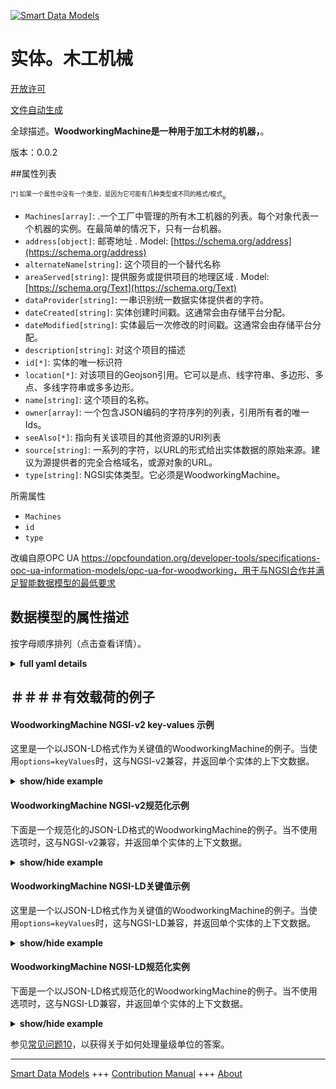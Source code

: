 <!-- 10-Header -->  
[![Smart Data Models](https://smartdatamodels.org/wp-content/uploads/2022/01/SmartDataModels_logo.png "Logo")](https://smartdatamodels.org)  
实体。木工机械  
=======<!-- /10-Header -->  
<!-- 15-License -->  
[开放许可](https://github.com/smart-data-models//dataModel.OPCUA/blob/master/WoodworkingMachine/LICENSE.md)  
[文件自动生成](https://docs.google.com/presentation/d/e/2PACX-1vTs-Ng5dIAwkg91oTTUdt8ua7woBXhPnwavZ0FxgR8BsAI_Ek3C5q97Nd94HS8KhP-r_quD4H0fgyt3/pub?start=false&loop=false&delayms=3000#slide=id.gb715ace035_0_60)  
<!-- /15-License -->  
<!-- 20-Description -->  
全球描述。**WoodworkingMachine是一种用于加工木材的机器，**。  
版本：0.0.2  
<!-- /20-Description -->  
<!-- 30-PropertiesList -->  

##属性列表  

<sup><sub>[*] 如果一个属性中没有一个类型，是因为它可能有几种类型或不同的格式/模式</sub></sup>。  
- `Machines[array]`: .一个工厂中管理的所有木工机器的列表。每个<Machine>对象代表一个机器的实例。在最简单的情况下，只有一台机器。  - `address[object]`: 邮寄地址  . Model: [https://schema.org/address](https://schema.org/address)- `alternateName[string]`: 这个项目的一个替代名称  - `areaServed[string]`: 提供服务或提供项目的地理区域  . Model: [https://schema.org/Text](https://schema.org/Text)- `dataProvider[string]`: 一串识别统一数据实体提供者的字符。  - `dateCreated[string]`: 实体创建时间戳。这通常会由存储平台分配。  - `dateModified[string]`: 实体最后一次修改的时间戳。这通常会由存储平台分配。  - `description[string]`: 对这个项目的描述  - `id[*]`: 实体的唯一标识符  - `location[*]`: 对该项目的Geojson引用。它可以是点、线字符串、多边形、多点、多线字符串或多多边形。  - `name[string]`: 这个项目的名称。  - `owner[array]`: 一个包含JSON编码的字符序列的列表，引用所有者的唯一Ids。  - `seeAlso[*]`: 指向有关该项目的其他资源的URI列表  - `source[string]`: 一系列的字符，以URL的形式给出实体数据的原始来源。建议为源提供者的完全合格域名，或源对象的URL。  - `type[string]`: NGSI实体类型。它必须是WoodworkingMachine。  <!-- /30-PropertiesList -->  
<!-- 35-RequiredProperties -->  
所需属性  
- `Machines`  - `id`  - `type`  <!-- /35-RequiredProperties -->  
<!-- 40-RequiredProperties -->  
改编自原OPC UA https://opcfoundation.org/developer-tools/specifications-opc-ua-information-models/opc-ua-for-woodworking，用于与NGSI合作并满足智能数据模型的最低要求  
<!-- /40-RequiredProperties -->  
<!-- 50-DataModelHeader -->  
## 数据模型的属性描述  
按字母顺序排列（点击查看详情）。  
<!-- /50-DataModelHeader -->  
<!-- 60-ModelYaml -->  
<details><summary><strong>full yaml details</strong></summary>    
```yaml  
WoodworkingMachine:    
  description: 'WoodworkingMachine is a machine that is intended to process wood.'    
  properties:    
    Machines:    
      description: '. List of all woodworking machines managed in a plant. Each <Machine> Object represents an instance of a machine. In the simplest case, there is only one machine.'    
      items:    
        - properties:    
            Events:    
              description: 'Property. Model:''https://schema.org/StructuredValue''. The Events Object provides events.'    
              items:    
                - properties:    
                    Arguments:    
                      items: {}    
                      type: array    
                    EventCategory:    
                      enum:    
                        - OTHER    
                        - DIAGNOSTIC    
                        - INFORMATION    
                        - WARNING    
                        - ALARM    
                        - ERROR    
                      type: string    
                    Group:    
                      type: string    
                    LocalizedMessages:    
                      items: {}    
                      type: array    
                    MessageId:    
                      type: string    
                    MessageName:    
                      type: string    
                    PathParts:    
                      items: {}    
                      type: array    
                  type: object    
              type: array    
            Identification:    
              description: 'Property. Model:''https://schema.org/StructuredValue''. The Identification Object provides identification information of the woodworking machine.'    
              properties:    
                AssetId:    
                  type: string    
                ComponentName:    
                  type: string    
                CustomerCompanyName:    
                  type: string    
                DeviceClass:    
                  enum:    
                    - SawingMachine    
                    - ProfilingMachine    
                    - EdgebandingMachine    
                    - BoringMachine    
                    - SandingMachine    
                    - MachiningCenter    
                    - Press    
                    - HandlingMachine    
                  type: string    
                HardwareRevision:    
                  type: string    
                InitialOperationDate:    
                  type: string    
                Location:    
                  description: 'Geoproperty. Geojson reference to the item. It can be Point, LineString, Polygon, MultiPoint, MultiLineString or MultiPolygon'    
                  oneOf: &woodworkingmachine_-_properties_-_location_-_oneof    
                    - description: 'Geoproperty. Geojson reference to the item. Point'    
                      properties:    
                        bbox:    
                          items:    
                            type: number    
                          minItems: 4    
                          type: array    
                        coordinates:    
                          items:    
                            type: number    
                          minItems: 2    
                          type: array    
                        type:    
                          enum:    
                            - Point    
                          type: string    
                      required:    
                        - type    
                        - coordinates    
                      title: 'GeoJSON Point'    
                      type: object    
                    - description: 'Geoproperty. Geojson reference to the item. LineString'    
                      properties:    
                        bbox:    
                          items:    
                            type: number    
                          minItems: 4    
                          type: array    
                        coordinates:    
                          items:    
                            items:    
                              type: number    
                            minItems: 2    
                            type: array    
                          minItems: 2    
                          type: array    
                        type:    
                          enum:    
                            - LineString    
                          type: string    
                      required:    
                        - type    
                        - coordinates    
                      title: 'GeoJSON LineString'    
                      type: object    
                    - description: 'Geoproperty. Geojson reference to the item. Polygon'    
                      properties:    
                        bbox:    
                          items:    
                            type: number    
                          minItems: 4    
                          type: array    
                        coordinates:    
                          items:    
                            items:    
                              items:    
                                type: number    
                              minItems: 2    
                              type: array    
                            minItems: 4    
                            type: array    
                          type: array    
                        type:    
                          enum:    
                            - Polygon    
                          type: string    
                      required:    
                        - type    
                        - coordinates    
                      title: 'GeoJSON Polygon'    
                      type: object    
                    - description: 'Geoproperty. Geojson reference to the item. MultiPoint'    
                      properties:    
                        bbox:    
                          items:    
                            type: number    
                          minItems: 4    
                          type: array    
                        coordinates:    
                          items:    
                            items:    
                              type: number    
                            minItems: 2    
                            type: array    
                          type: array    
                        type:    
                          enum:    
                            - MultiPoint    
                          type: string    
                      required:    
                        - type    
                        - coordinates    
                      title: 'GeoJSON MultiPoint'    
                      type: object    
                    - description: 'Geoproperty. Geojson reference to the item. MultiLineString'    
                      properties:    
                        bbox:    
                          items:    
                            type: number    
                          minItems: 4    
                          type: array    
                        coordinates:    
                          items:    
                            items:    
                              items:    
                                type: number    
                              minItems: 2    
                              type: array    
                            minItems: 2    
                            type: array    
                          type: array    
                        type:    
                          enum:    
                            - MultiLineString    
                          type: string    
                      required:    
                        - type    
                        - coordinates    
                      title: 'GeoJSON MultiLineString'    
                      type: object    
                    - description: 'Geoproperty. Geojson reference to the item. MultiLineString'    
                      properties:    
                        bbox:    
                          items:    
                            type: number    
                          minItems: 4    
                          type: array    
                        coordinates:    
                          items:    
                            items:    
                              items:    
                                items:    
                                  type: number    
                                minItems: 2    
                                type: array    
                              minItems: 4    
                              type: array    
                            type: array    
                          type: array    
                        type:    
                          enum:    
                            - MultiPolygon    
                          type: string    
                      required:    
                        - type    
                        - coordinates    
                      title: 'GeoJSON MultiPolygon'    
                      type: object    
                LocationGPS:    
                  type: string    
                LocationPlant:    
                  type: string    
                Manufacturer:    
                  type: string    
                ManufacturerUri:    
                  type: string    
                Model:    
                  type: string    
                MonthOfConstruction:    
                  type: integer    
                ProductCode:    
                  type: string    
                ProductInstanceUri:    
                  type: string    
                SerialNumber:    
                  type: string    
                SoftwareRevision:    
                  type: string    
                YearOfConstruction:    
                  type: integer    
              type: object    
            ManufacturerSpecific:    
              description: 'Property. Model:''https://schema.org/StructuredValue''. The ManufacturerSpecific Object provides manufacturer specific functionality.'    
              properties: {}    
              type: object    
            State:    
              description: 'Property. Model:''https://schema.org/StructuredValue''. The State Object provide information about the states of the machine.'    
              properties:    
                Machine:    
                  properties:    
                    Flags:    
                      properties:    
                        AirPresent:    
                          type: boolean    
                        Alarm:    
                          type: boolean    
                        Calibrated:    
                          type: boolean    
                        DustChipSuction:    
                          type: boolean    
                        Emergency:    
                          type: boolean    
                        EnergySaving:    
                          type: boolean    
                        Error:    
                          type: boolean    
                        ExternalEmergency:    
                          type: boolean    
                        FeedRuns:    
                          type: boolean    
                        Hold:    
                          type: boolean    
                        LoadingEnabled:    
                          type: boolean    
                        MachineInitialized:    
                          type: boolean    
                        MachineOn:    
                          type: boolean    
                        MaintenanceRequired:    
                          type: boolean    
                        ManualActivityRequired:    
                          type: boolean    
                        Moving:    
                          type: boolean    
                        PowerPresent:    
                          type: boolean    
                        RecipeInHold:    
                          type: boolean    
                        RecipeInRun:    
                          type: boolean    
                        RecipeInSetup:    
                          type: boolean    
                        Remote:    
                          type: boolean    
                        Safety:    
                          type: boolean    
                        WaitLoad:    
                          type: boolean    
                        WaitUnload:    
                          type: boolean    
                        Warning:    
                          type: boolean    
                        WorkpiecePresent:    
                          type: boolean    
                      type: object    
                    Overview:    
                      properties:    
                        CurrentMode:    
                          enum:    
                            - OTHER    
                            - AUTOMATIC    
                            - SEMIAUTOMATIC    
                            - MANUAL    
                            - SETUP    
                            - SLEEP    
                          type: string    
                        CurrentState:    
                          enum:    
                            - OFFLINE    
                            - STANDBY    
                            - READY    
                            - WORKING    
                            - ERROR    
                          type: string    
                      type: object    
                    Values:    
                      properties:    
                        AbsoluteErrorTime:    
                          type: integer    
                        AbsoluteLength:    
                          type: integer    
                        AbsoluteMachineOffTime:    
                          type: integer    
                        AbsoluteMachineOnTime:    
                          type: integer    
                        AbsolutePiecesIn:    
                          type: integer    
                        AbsolutePiecesOut:    
                          type: integer    
                        AbsoluteProductionTime:    
                          type: integer    
                        AbsoluteProductionWaitWorkpieceTime:    
                          type: integer    
                        AbsoluteProductionWithoutWorkpieceTime:    
                          type: integer    
                        AbsoluteReadyTime:    
                          type: integer    
                        AbsoluteRunsAborted:    
                          type: integer    
                        AbsoluteRunsGood:    
                          type: integer    
                        AbsoluteStandbyTime:    
                          type: integer    
                        AbsoluteWorkingTime:    
                          type: integer    
                        ActualCycle:    
                          type: number    
                        AxisOverride:    
                          type: integer    
                        FeedSpeed:    
                          type: number    
                        RelativeErrorTime:    
                          type: integer    
                        RelativeLength:    
                          type: integer    
                        RelativeMachineOnTime:    
                          type: integer    
                        RelativePiecesIn:    
                          type: integer    
                        RelativePiecesOut:    
                          type: integer    
                        RelativeProductionTime:    
                          type: integer    
                        RelativeProductionWaitWorkpieceTime:    
                          type: integer    
                        RelativeProductionWithoutWorkpieceTime:    
                          type: integer    
                        RelativeReadyTime:    
                          type: integer    
                        RelativeRunsAborted:    
                          type: integer    
                        RelativeRunsGood:    
                          type: integer    
                        RelativeStandbyTime:    
                          type: integer    
                        RelativeWorkingTime:    
                          type: integer    
                        SpindleOverride:    
                          type: integer    
                      type: object    
                  type: object    
              type: object    
          type: object    
      type: array    
      x-ngsi:    
        type: Property    
    address:    
      description: 'The mailing address'    
      properties:    
        addressCountry:    
          description: 'Property. The country. For example, Spain. Model:''https://schema.org/addressCountry'''    
          type: string    
        addressLocality:    
          description: 'Property. The locality in which the street address is, and which is in the region. Model:''https://schema.org/addressLocality'''    
          type: string    
        addressRegion:    
          description: 'Property. The region in which the locality is, and which is in the country. Model:''https://schema.org/addressRegion'''    
          type: string    
        postOfficeBoxNumber:    
          description: 'Property. The post office box number for PO box addresses. For example, 03578. Model:''https://schema.org/postOfficeBoxNumber'''    
          type: string    
        postalCode:    
          description: 'Property. The postal code. For example, 24004. Model:''https://schema.org/https://schema.org/postalCode'''    
          type: string    
        streetAddress:    
          description: 'Property. The street address. Model:''https://schema.org/streetAddress'''    
          type: string    
      type: object    
      x-ngsi:    
        model: https://schema.org/address    
        type: Property    
    alternateName:    
      description: 'An alternative name for this item'    
      type: string    
      x-ngsi:    
        type: Property    
    areaServed:    
      description: 'The geographic area where a service or offered item is provided'    
      type: string    
      x-ngsi:    
        model: https://schema.org/Text    
        type: Property    
    dataProvider:    
      description: 'A sequence of characters identifying the provider of the harmonised data entity.'    
      type: string    
      x-ngsi:    
        type: Property    
    dateCreated:    
      description: 'Entity creation timestamp. This will usually be allocated by the storage platform.'    
      format: date-time    
      type: string    
      x-ngsi:    
        type: Property    
    dateModified:    
      description: 'Timestamp of the last modification of the entity. This will usually be allocated by the storage platform.'    
      format: date-time    
      type: string    
      x-ngsi:    
        type: Property    
    description:    
      description: 'A description of this item'    
      type: string    
      x-ngsi:    
        type: Property    
    id:    
      anyOf: &woodworkingmachine_-_properties_-_owner_-_items_-_anyof    
        - description: 'Property. Identifier format of any NGSI entity'    
          maxLength: 256    
          minLength: 1    
          pattern: ^[\w\-\.\{\}\$\+\*\[\]`|~^@!,:\\]+$    
          type: string    
        - description: 'Property. Identifier format of any NGSI entity'    
          format: uri    
          type: string    
      description: 'Unique identifier of the entity'    
      x-ngsi:    
        type: Property    
    location:    
      description: 'Geojson reference to the item. It can be Point, LineString, Polygon, MultiPoint, MultiLineString or MultiPolygon'    
      oneOf: *woodworkingmachine_-_properties_-_location_-_oneof    
      x-ngsi:    
        type: Geoproperty    
    name:    
      description: 'The name of this item.'    
      type: string    
      x-ngsi:    
        type: Property    
    owner:    
      description: 'A List containing a JSON encoded sequence of characters referencing the unique Ids of the owner(s)'    
      items:    
        anyOf: *woodworkingmachine_-_properties_-_owner_-_items_-_anyof    
        description: 'Property. Unique identifier of the entity'    
      type: array    
      x-ngsi:    
        type: Property    
    seeAlso:    
      description: 'list of uri pointing to additional resources about the item'    
      oneOf:    
        - items:    
            format: uri    
            type: string    
          minItems: 1    
          type: array    
        - format: uri    
          type: string    
      x-ngsi:    
        type: Property    
    source:    
      description: 'A sequence of characters giving the original source of the entity data as a URL. Recommended to be the fully qualified domain name of the source provider, or the URL to the source object.'    
      type: string    
      x-ngsi:    
        type: Property    
    type:    
      description: 'NGSI entity type. It has to be WoodworkingMachine'    
      enum:    
        - WoodworkingMachine    
      type: string    
      x-ngsi:    
        type: Property    
  required:    
    - id    
    - type    
    - Machines    
  type: object    
  x-derived-from: https://opcfoundation.org/developer-tools/specifications-opc-ua-information-models/opc-ua-for-woodworking    
  x-disclaimer: 'Redistribution and use in source and binary forms, with or without modification, are permitted  provided that the license conditions are met. Copyleft (c) 2021 Contributors to Smart Data Models Program'    
  x-license-url: https://github.com/smart-data-models/dataModel.OPCUA/blob/master/WoodworkingMachine/LICENSE.md    
  x-model-schema: https://smart-data-models.github.io/dataModel.WoodworkingMachine/WoodworkingMachine/schema.json    
  x-model-tags: WoodworkingMachine    
  x-version: 0.0.2    
```  
</details>    
<!-- /60-ModelYaml -->  
<!-- 70-MiddleNotes -->  
<!-- /70-MiddleNotes -->  
<!-- 80-Examples -->  
## ＃＃＃＃有效载荷的例子  
#### WoodworkingMachine NGSI-v2 key-values 示例  
这里是一个以JSON-LD格式作为关键值的WoodworkingMachine的例子。当使用`options=keyValues`时，这与NGSI-v2兼容，并返回单个实体的上下文数据。  
<details><summary><strong>show/hide example</strong></summary>    
```json  
{  
  "id": "WwMachine",  
  "type": "WoodWorkingMachine",  
  "Machines": [  
    {  
      "Identification": {  
        "LocationPlant": "Frankfurt",  
        "LocationGPS": "52.3235858255059, 9.804918108600956",  
        "CustomerCompanyName": "Customer Company",  
        "ProductInstanceUri": "some-company.com/5ff40f78-9210-494f-8206-c2c082f0609c",  
        "Manufacturer": "Some Company",  
        "ManufacturerUri": "",  
        "Model": "SawingMachine 9 Series",  
        "ProductCode": "",  
        "HardwareRevision": "",  
        "SoftwareRevision": "",  
        "DeviceClass": "SawingMachine",  
        "SerialNumber": "SM-9210",  
        "YearOfConstruction": 2022,  
        "MonthOfConstruction": 1,  
        "InitialOperationDate": "2022-01-01 10:00:00",  
        "AssetId": "",  
        "ComponentName": ""  
      },  
      "State": {  
        "Machine": {  
          "Overview": {  
            "CurrentState": "STANDBY",  
            "CurrentMode": "AUTOMATIC"  
          },  
          "Flags": {  
            "MachineOn": false,  
            "MachineInitialized": false,  
            "PowerPresent": false,  
            "AirPresent": false,  
            "DustChipSuction": false,  
            "Emergency": false,  
            "Safety": false,  
            "Calibrated": false,  
            "Remote": false,  
            "WorkpiecePresent": false,  
            "Moving": false,  
            "Error": false,  
            "Alarm": false,  
            "Warning": false,  
            "Hold": false,  
            "RecipeInRun": false,  
            "RecipeInSetup": false,  
            "RecipeInHold": false,  
            "ManualActivityRequired": false,  
            "LoadingEnabled": false,  
            "WaitUnload": false,  
            "WaitLoad": false,  
            "EnergySaving": false,  
            "ExternalEmergency": false,  
            "MaintenanceRequired": false,  
            "FeedRuns": false  
          },  
          "Values": {  
            "AxisOverride": 0,  
            "SpindleOverride": 0,  
            "FeedSpeed": 0.0,  
            "ActualCycle": 0.0,  
            "AbsoluteMachineOffTime": 0,  
            "AbsoluteStandbyTime": 0,  
            "RelativeStandbyTime": 0,  
            "AbsoluteReadyTime": 0,  
            "RelativeReadyTime": 0,  
            "AbsoluteWorkingTime": 0,  
            "RelativeWorkingTime": 0,  
            "AbsoluteErrorTime": 0,  
            "RelativeErrorTime": 0,  
            "AbsoluteMachineOnTime": 0,  
            "RelativeMachineOnTime": 0,  
            "AbsoluteProductionTime": 0,  
            "RelativeProductionTime": 0,  
            "AbsoluteProductionWithoutWorkpieceTime": 0,  
            "RelativeProductionWithoutWorkpieceTime": 0,  
            "AbsoluteProductionWaitWorkpieceTime": 0,  
            "RelativeProductionWaitWorkpieceTime": 0,  
            "AbsoluteRunsGood": 0,  
            "RelativeRunsGood": 0,  
            "AbsoluteRunsAborted": 0,  
            "RelativeRunsAborted": 0,  
            "AbsoluteLength": 0,  
            "RelativeLength": 0,  
            "AbsolutePiecesIn": 0,  
            "RelativePiecesIn": 0,  
            "AbsolutePiecesOut": 0,  
            "RelativePiecesOut": 0  
          }  
        }  
      },  
      "Events": [  
        {  
          "EventCategory": "OTHER",  
          "MessageId": "A4711",  
          "MessageName": "",  
          "PathParts": [  
            "Machine",  
            "FixedSide",  
            "Sizing",  
            "Milling1"  
          ],  
          "Group": "",  
          "LocalizedMessages": [],  
          "Arguments": []  
        }  
      ],  
      "ManufacturerSpecific": {}  
    }  
  ]  
}  
```  
</details>  
#### WoodworkingMachine NGSI-v2规范化示例  
下面是一个规范化的JSON-LD格式的WoodworkingMachine的例子。当不使用选项时，这与NGSI-v2兼容，并返回单个实体的上下文数据。  
<details><summary><strong>show/hide example</strong></summary>    
```json  
{  
  "id": "urn:ngsi-ld:WoodWorkingMachine:WoodWorkingMachine:WwMachine",  
  "type": "WoodWorkingMachine",  
  "Machines": {  
    "type": "StructuredValue",  
    "value": [  
      {  
        "Identification": {  
          "type": "StructuredValue",  
          "value": {  
            "LocationPlant": "Frankfurt",  
            "LocationGPS": "52.3235858255059, 9.804918108600956",  
            "CustomerCompanyName": "Customer Company",  
            "ProductInstanceUri": "some-company.com/5ff40f78-9210-494f-8206-c2c082f0609c",  
            "Manufacturer": "Some Company",  
            "ManufacturerUri": "",  
            "Model": "SawingMachine 9 Series",  
            "ProductCode": "",  
            "HardwareRevision": "",  
            "SoftwareRevision": "",  
            "DeviceClass": "SawingMachine",  
            "SerialNumber": "SM-9210",  
            "YearOfConstruction": 2022,  
            "MonthOfConstruction": 1,  
            "InitialOperationDate": "2022-01-01 10:00:00",  
            "AssetId": "",  
            "ComponentName": ""  
          }  
        },  
        "State": {  
          "type": "StructuredValue",  
          "value": {  
            "Machine": {  
              "type": "StructuredValue",  
              "value": {  
                "Overview": {  
                  "type": "StructuredValue",  
                  "value": {  
                    "CurrentState": "STANDBY",  
                    "CurrentMode": "AUTOMATIC"  
                  }  
                },  
                "Flags": {  
                  "type": "StructuredValue",  
                  "value": {  
                    "MachineOn": false,  
                    "MachineInitialized": false,  
                    "PowerPresent": false,  
                    "AirPresent": false,  
                    "DustChipSuction": false,  
                    "Emergency": false,  
                    "Safety": false,  
                    "Calibrated": false,  
                    "Remote": false,  
                    "WorkpiecePresent": false,  
                    "Moving": false,  
                    "Error": false,  
                    "Alarm": false,  
                    "Warning": false,  
                    "Hold": false,  
                    "RecipeInRun": false,  
                    "RecipeInSetup": false,  
                    "RecipeInHold": false,  
                    "ManualActivityRequired": false,  
                    "LoadingEnabled": false,  
                    "WaitUnload": false,  
                    "WaitLoad": false,  
                    "EnergySaving": false,  
                    "ExternalEmergency": false,  
                    "MaintenanceRequired": false,  
                    "FeedRuns": false  
                  }  
                },  
                "Values": {  
                  "type": "StructuredValue",  
                  "value": {  
                    "AxisOverride": 0,  
                    "SpindleOverride": 0,  
                    "FeedSpeed": 0.0,  
                    "ActualCycle": 0.0,  
                    "AbsoluteMachineOffTime": 0,  
                    "AbsoluteStandbyTime": 0,  
                    "RelativeStandbyTime": 0,  
                    "AbsoluteReadyTime": 0,  
                    "RelativeReadyTime": 0,  
                    "AbsoluteWorkingTime": 0,  
                    "RelativeWorkingTime": 0,  
                    "AbsoluteErrorTime": 0,  
                    "RelativeErrorTime": 0,  
                    "AbsoluteMachineOnTime": 0,  
                    "RelativeMachineOnTime": 0,  
                    "AbsoluteProductionTime": 0,  
                    "RelativeProductionTime": 0,  
                    "AbsoluteProductionWithoutWorkpieceTime": 0,  
                    "RelativeProductionWithoutWorkpieceTime": 0,  
                    "AbsoluteProductionWaitWorkpieceTime": 0,  
                    "RelativeProductionWaitWorkpieceTime": 0,  
                    "AbsoluteRunsGood": 0,  
                    "RelativeRunsGood": 0,  
                    "AbsoluteRunsAborted": 0,  
                    "RelativeRunsAborted": 0,  
                    "AbsoluteLength": 0,  
                    "RelativeLength": 0,  
                    "AbsolutePiecesIn": 0,  
                    "RelativePiecesIn": 0,  
                    "AbsolutePiecesOut": 0,  
                    "RelativePiecesOut": 0  
                  }  
                }  
              }  
            }  
          }  
        },  
        "Events": {  
          "type": "array",  
          "value": [  
            {  
              "EventCategory": "OTHER",  
              "MessageId": "A4711",  
              "MessageName": "",  
              "PathParts": [  
                "Machine",  
                "FixedSide",  
                "Sizing",  
                "Milling1"  
              ],  
              "Group": "",  
              "LocalizedMessages": [],  
              "Arguments": []  
            }  
          ]  
        }  
      }  
    ]  
  },  
  "@context": [  
    "https://smart-data-models.github.io/dataModel.OPCUA/context.jsonld"  
  ]  
}  
```  
</details>  
#### WoodworkingMachine NGSI-LD关键值示例  
这里是一个以JSON-LD格式作为关键值的WoodworkingMachine的例子。当使用`options=keyValues`时，这与NGSI-LD兼容，并返回单个实体的上下文数据。  
<details><summary><strong>show/hide example</strong></summary>    
```json  
{  
    "id": "urn:ngsi-ld:WoodWorkingMachine:WoodWorkingMachine:WwMachine",  
    "type": "WoodWorkingMachine",  
    "Machines": [  
        {  
            "Identification": {  
                "LocationPlant": "Frankfurt",  
                "LocationGPS": "52.3235858255059, 9.804918108600956",  
                "CustomerCompanyName": "Customer Company",  
                "ProductInstanceUri": "some-company.com/5ff40f78-9210-494f-8206-c2c082f0609c",  
                "Manufacturer": "Some Company",  
                "ManufacturerUri": "",  
                "Model": "SawingMachine 9 Series",  
                "ProductCode": "",  
                "HardwareRevision": "",  
                "SoftwareRevision": "",  
                "DeviceClass": "SawingMachine",  
                "SerialNumber": "SM-9210",  
                "YearOfConstruction": 2022,  
                "MonthOfConstruction": 1,  
                "InitialOperationDate": "2022-01-01 10:00:00",  
                "AssetId": "",  
                "ComponentName": ""  
            },  
            "State": {  
                "Machine": {  
                    "Overview": {  
                        "CurrentState": "STANDBY",  
                        "CurrentMode": "AUTOMATIC"  
                    },  
                    "Flags": {  
                        "MachineOn": false,  
                        "MachineInitialized": false,  
                        "PowerPresent": false,  
                        "AirPresent": false,  
                        "DustChipSuction": false,  
                        "Emergency": false,  
                        "Safety": false,  
                        "Calibrated": false,  
                        "Remote": false,  
                        "WorkpiecePresent": false,  
                        "Moving": false,  
                        "Error": false,  
                        "Alarm": false,  
                        "Warning": false,  
                        "Hold": false,  
                        "RecipeInRun": false,  
                        "RecipeInSetup": false,  
                        "RecipeInHold": false,  
                        "ManualActivityRequired": false,  
                        "LoadingEnabled": false,  
                        "WaitUnload": false,  
                        "WaitLoad": false,  
                        "EnergySaving": false,  
                        "ExternalEmergency": false,  
                        "MaintenanceRequired": false,  
                        "FeedRuns": false  
                    },  
                    "Values": {  
                        "AxisOverride": 0,  
                        "SpindleOverride": 0,  
                        "FeedSpeed": 0.0,  
                        "ActualCycle": 0.0,  
                        "AbsoluteMachineOffTime": 0,  
                        "AbsoluteStandbyTime": 0,  
                        "RelativeStandbyTime": 0,  
                        "AbsoluteReadyTime": 0,  
                        "RelativeReadyTime": 0,  
                        "AbsoluteWorkingTime": 0,  
                        "RelativeWorkingTime": 0,  
                        "AbsoluteErrorTime": 0,  
                        "RelativeErrorTime": 0,  
                        "AbsoluteMachineOnTime": 0,  
                        "RelativeMachineOnTime": 0,  
                        "AbsoluteProductionTime": 0,  
                        "RelativeProductionTime": 0,  
                        "AbsoluteProductionWithoutWorkpieceTime": 0,  
                        "RelativeProductionWithoutWorkpieceTime": 0,  
                        "AbsoluteProductionWaitWorkpieceTime": 0,  
                        "RelativeProductionWaitWorkpieceTime": 0,  
                        "AbsoluteRunsGood": 0,  
                        "RelativeRunsGood": 0,  
                        "AbsoluteRunsAborted": 0,  
                        "RelativeRunsAborted": 0,  
                        "AbsoluteLength": 0,  
                        "RelativeLength": 0,  
                        "AbsolutePiecesIn": 0,  
                        "RelativePiecesIn": 0,  
                        "AbsolutePiecesOut": 0,  
                        "RelativePiecesOut": 0  
                    }  
                }  
            },  
            "Events": [  
                {  
                    "EventCategory": "OTHER",  
                    "MessageId": "A4711",  
                    "MessageName": "",  
                    "PathParts": [  
                        "Machine",  
                        "FixedSide",  
                        "Sizing",  
                        "Milling1"  
                    ],  
                    "Group": "",  
                    "LocalizedMessages": [],  
                    "Arguments": []  
                }  
            ],  
            "ManufacturerSpecific": {}  
        }  
    ],  
    "@context": [  
        "https://smart-data-models.github.io/dataModel.OPCUA/context.jsonld",  
        "https://raw.githubusercontent.com/smart-data-models/dataModel.OPCUA/master/context.jsonld"  
    ]  
}  
```  
</details>  
#### WoodworkingMachine NGSI-LD规范化实例  
下面是一个以JSON-LD格式规范化的WoodworkingMachine的例子。当不使用选项时，这与NGSI-LD兼容，并返回单个实体的上下文数据。  
<details><summary><strong>show/hide example</strong></summary>    
```json  
{  
    "id": "urn:ngsi-ld:WoodWorkingMachine:WoodWorkingMachine:WwMachine",  
    "type": "WoodWorkingMachine",  
    "Machines": {  
        "type": "Property",  
        "value": [  
            {  
                "Identification": {  
                    "type": "Property",  
                    "value": {  
                        "LocationPlant": "Frankfurt",  
                        "LocationGPS": "52.3235858255059, 9.804918108600956",  
                        "CustomerCompanyName": "Customer Company",  
                        "ProductInstanceUri": "some-company.com/5ff40f78-9210-494f-8206-c2c082f0609c",  
                        "Manufacturer": "Some Company",  
                        "ManufacturerUri": "",  
                        "Model": "SawingMachine 9 Series",  
                        "ProductCode": "",  
                        "HardwareRevision": "",  
                        "SoftwareRevision": "",  
                        "DeviceClass": "SawingMachine",  
                        "SerialNumber": "SM-9210",  
                        "YearOfConstruction": 2022,  
                        "MonthOfConstruction": 1,  
                        "InitialOperationDate": "2022-01-01 10:00:00",  
                        "AssetId": "",  
                        "ComponentName": ""  
                    }  
                },  
                "State": {  
                    "type": "Property",  
                    "value": {  
                        "Machine": {  
                            "type": "Property",  
                            "value": {  
                                "Overview": {  
                                    "type": "Property",  
                                    "value": {  
                                        "CurrentState": "STANDBY",  
                                        "CurrentMode": "AUTOMATIC"  
                                    }  
                                },  
                                "Flags": {  
                                    "type": "Property",  
                                    "value": {  
                                        "MachineOn": false,  
                                        "MachineInitialized": false,  
                                        "PowerPresent": false,  
                                        "AirPresent": false,  
                                        "DustChipSuction": false,  
                                        "Emergency": false,  
                                        "Safety": false,  
                                        "Calibrated": false,  
                                        "Remote": false,  
                                        "WorkpiecePresent": false,  
                                        "Moving": false,  
                                        "Error": false,  
                                        "Alarm": false,  
                                        "Warning": false,  
                                        "Hold": false,  
                                        "RecipeInRun": false,  
                                        "RecipeInSetup": false,  
                                        "RecipeInHold": false,  
                                        "ManualActivityRequired": false,  
                                        "LoadingEnabled": false,  
                                        "WaitUnload": false,  
                                        "WaitLoad": false,  
                                        "EnergySaving": false,  
                                        "ExternalEmergency": false,  
                                        "MaintenanceRequired": false,  
                                        "FeedRuns": false  
                                    }  
                                },  
                                "Values": {  
                                    "type": "Property",  
                                    "value": {  
                                        "AxisOverride": 0,  
                                        "SpindleOverride": 0,  
                                        "FeedSpeed": 0.0,  
                                        "ActualCycle": 0.0,  
                                        "AbsoluteMachineOffTime": 0,  
                                        "AbsoluteStandbyTime": 0,  
                                        "RelativeStandbyTime": 0,  
                                        "AbsoluteReadyTime": 0,  
                                        "RelativeReadyTime": 0,  
                                        "AbsoluteWorkingTime": 0,  
                                        "RelativeWorkingTime": 0,  
                                        "AbsoluteErrorTime": 0,  
                                        "RelativeErrorTime": 0,  
                                        "AbsoluteMachineOnTime": 0,  
                                        "RelativeMachineOnTime": 0,  
                                        "AbsoluteProductionTime": 0,  
                                        "RelativeProductionTime": 0,  
                                        "AbsoluteProductionWithoutWorkpieceTime": 0,  
                                        "RelativeProductionWithoutWorkpieceTime": 0,  
                                        "AbsoluteProductionWaitWorkpieceTime": 0,  
                                        "RelativeProductionWaitWorkpieceTime": 0,  
                                        "AbsoluteRunsGood": 0,  
                                        "RelativeRunsGood": 0,  
                                        "AbsoluteRunsAborted": 0,  
                                        "RelativeRunsAborted": 0,  
                                        "AbsoluteLength": 0,  
                                        "RelativeLength": 0,  
                                        "AbsolutePiecesIn": 0,  
                                        "RelativePiecesIn": 0,  
                                        "AbsolutePiecesOut": 0,  
                                        "RelativePiecesOut": 0  
                                    }  
                                }  
                            }  
                        }  
                    }  
                },  
                "Events": {  
                    "type": "Property",  
                    "value": [  
                        {  
                            "EventCategory": "OTHER",  
                            "MessageId": "A4711",  
                            "MessageName": "",  
                            "PathParts": [  
                                "Machine",  
                                "FixedSide",  
                                "Sizing",  
                                "Milling1"  
                            ],  
                            "Group": "",  
                            "LocalizedMessages": [],  
                            "Arguments": []  
                        }  
                    ]  
                },  
                "ManufacturerSpecific": {  
                    "type": "Property",  
                    "value": {}  
                }  
            }  
        ]  
    },  
    "@context": [  
        "https://smart-data-models.github.io/dataModel.DigitalInnovationHub/context.jsonld",  
        "https://raw.githubusercontent.com/smart-data-models/dataModel.OPCUA/master/context.jsonld"  
    ]  
}  
```  
</details><!-- /80-Examples -->  
<!-- 90-FooterNotes -->  
<!-- /90-FooterNotes -->  
<!-- 95-Units -->  
参见[常见问题10](https://smartdatamodels.org/index.php/faqs/)，以获得关于如何处理量级单位的答案。  
<!-- /95-Units -->  
<!-- 97-LastFooter -->  
---  
[Smart Data Models](https://smartdatamodels.org) +++ [Contribution Manual](https://bit.ly/contribution_manual) +++ [About](https://bit.ly/Introduction_SDM)<!-- /97-LastFooter -->  
